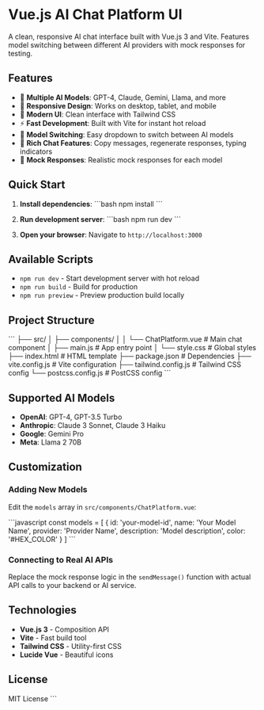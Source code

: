 # Vue.js AI Chat Platform UI

A clean, responsive AI chat interface built with Vue.js 3 and Vite. Features model switching between different AI providers with mock responses for testing.

## Features

- 🤖 **Multiple AI Models**: GPT-4, Claude, Gemini, Llama, and more
- 📱 **Responsive Design**: Works on desktop, tablet, and mobile
- 🎨 **Modern UI**: Clean interface with Tailwind CSS
- ⚡ **Fast Development**: Built with Vite for instant hot reload
- 🔄 **Model Switching**: Easy dropdown to switch between AI models
- 💬 **Rich Chat Features**: Copy messages, regenerate responses, typing indicators
- 🎯 **Mock Responses**: Realistic mock responses for each model

## Quick Start

1. **Install dependencies**:
   \`\`\`bash
   npm install
   \`\`\`

2. **Run development server**:
   \`\`\`bash
   npm run dev
   \`\`\`

3. **Open your browser**:
   Navigate to `http://localhost:3000`

## Available Scripts

- `npm run dev` - Start development server with hot reload
- `npm run build` - Build for production
- `npm run preview` - Preview production build locally

## Project Structure

\`\`\`
├── src/
│   ├── components/
│   │   └── ChatPlatform.vue    # Main chat component
│   ├── main.js                 # App entry point
│   └── style.css              # Global styles
├── index.html                  # HTML template
├── package.json               # Dependencies
├── vite.config.js            # Vite configuration
├── tailwind.config.js        # Tailwind CSS config
└── postcss.config.js         # PostCSS config
\`\`\`

## Supported AI Models

- **OpenAI**: GPT-4, GPT-3.5 Turbo
- **Anthropic**: Claude 3 Sonnet, Claude 3 Haiku
- **Google**: Gemini Pro
- **Meta**: Llama 2 70B

## Customization

### Adding New Models

Edit the `models` array in `src/components/ChatPlatform.vue`:

\`\`\`javascript
const models = [
  {
    id: 'your-model-id',
    name: 'Your Model Name',
    provider: 'Provider Name',
    description: 'Model description',
    color: '#HEX_COLOR'
  }
]
\`\`\`

### Connecting to Real AI APIs

Replace the mock response logic in the `sendMessage()` function with actual API calls to your backend or AI service.

## Technologies

- **Vue.js 3** - Composition API
- **Vite** - Fast build tool
- **Tailwind CSS** - Utility-first CSS
- **Lucide Vue** - Beautiful icons

## License

MIT License
\`\`\`
